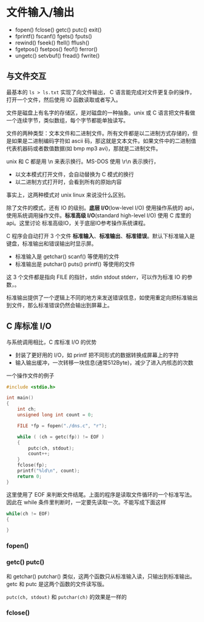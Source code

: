 
# 文件输入/输出

- fopen() fclose() getc() putc() exit()
- fprintf() fscanf() fgets() fputs()
- rewind() fseek() ftell() fflush()
- fgetpos() fsetpos() feof() ferror()
- ungetc() setvbuf() fread() fwrite()

## 与文件交互

最基本的 `ls > ls.txt` 实现了向文件输出， C 语言能完成对文件更复杂的操作，打开一个文件，然后使用 IO 函数读取或者写入。

文件是磁盘上有名字的存储区，是对磁盘的一种抽象。unix 或 C 语言把文件看做一个连续字节，类似数组，每个字节都能单独读写。

文件的两种类型：文本文件和二进制文件。所有文件都是以二进制方式存储的，但是如果是二进制编码字符如 ascii 码，那这就是文本文件。如果文件中的二进制值代表机器码或者数值数据(如 bmp mp3 avi)，那就是二进制文件。

unix 和 C 都是用 \n 来表示换行。MS-DOS 使用 \r\n 表示换行，
- 以文本模式打开文件，会自动替换为 C 模式的换行
- 以二进制方式打开时，会看到所有的原始内容

事实上，这两种模式对 unix linux 来说没什么区别。

除了文件的模式，还有 IO 的级别。**底层 I/O**(low-level I/O) 使用操作系统的 api，使用系统调用操作文件。**标准高级 I/O**(standard high-level I/O) 使用 C 库里的 api。这里讨论 标准高级IO，关于底层IO参考操作系统课程。

C 程序会自动打开 3 个文件 **标准输入**、**标准输出**、**标准错误**。默认下标准输入是键盘，标准输出和错误输出时显示屏。
- 标准输入是 getchar() scanf() 等使用的文件
- 标准输出是 putchar() puts() printf() 等使用的文件

这 3 个文件都是指向 FILE 的指针，stdin stdout stderr，可以作为标准 IO 的参数，。

标准输出提供了一个逻辑上不同的地方来发送错误信息，如使用重定向把标准输出到文件，那么标准错误仍然会输出到屏幕上。

## C 库标准 I/O

与系统调用相比，C 库标准 I/O 的优势
- 封装了更好用的 I/O，如 printf 把不同形式的数据转换成屏幕上的字符
- 输入输出缓冲，一次转移一块信息(通常512Byte)，减少了进入内核态的次数

一个操作文件的例子

```c
#include <stdio.h>

int main()
{
    int ch;
    unsigned long int count = 0;

    FILE *fp = fopen("./dns.c", "r");

    while ( (ch = getc(fp)) != EOF )
    {
        putc(ch, stdout);
        count++;
    }
    fclose(fp);
    printf("%ld\n", count);
    return 0;
}
```

这里使用了 EOF 来判断文件结尾。上面的程序是读取文件循环的一个标准写法。因此在 while 条件里判断时，一定要先读取一次。不能写成下面这样

```c
while(ch != EOF)
{

}
```


### fopen()


### getc() putc() 

和 getchar() putchar() 类似，这两个函数只从标准输入读，只输出到标准输出。getc 和 putc 是这两个函数的文件读写版。

`putc(ch, stdout)` 和 `putchar(ch)` 的效果是一样的


### fclose()































